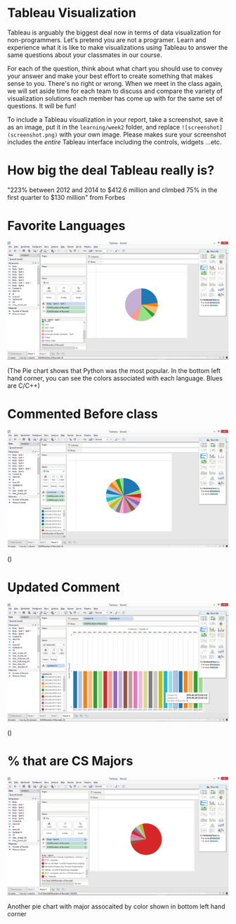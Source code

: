 # Tableau Visualization

Tableau is arguably the biggest deal now in terms of data visualization for non-programmers.
Let's pretend you are not a programer. Learn and experience what it is like to make
visualizations using Tableau to answer the same questions about your classmates in our course.

For each of the question, think about what chart you should use to convey your answer and
make your best effort to create something that makes sense to you. There's no right
or wrong. When we meet in the class again, we will set aside time for each team to discuss
and compare the variety of visualization solutions each member has come up with for the
same set of questions. It will be fun!

To include a Tableau visualization in your report, take a screenshot, save it as an image,
put it in the `learning/week2` folder, and replace `![screenshot](screenshot.png)`  with
your own image. Please makes sure your screenshot includes the _entire_ Tableau interface
including the controls, widgets ...etc.

# How big the deal Tableau really is?

"223% between 2012 and 2014 to $412.6 million and climbed 75% in the first quarter to $130 million" from Forbes

# Favorite Languages

![screenshot](favelang.PNG)

(The Pie chart shows that Python was the most popular. In the bottom left hand corner, you can see the colors associated with each language. Blues are C/C++)

# Commented Before class

![screenshot](created.png)

()

# Updated Comment

![screenshot](updated.png)

()

# % that are CS Majors

![screenshot](csmajor.png)

Another pie chart with major assocaited by color shown in bottom left hand corner

